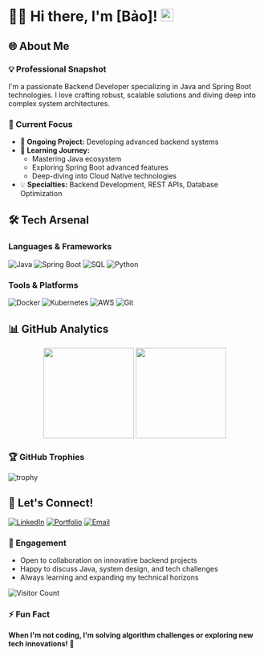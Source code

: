 # 👨‍💻 Hi there, I'm [Bảo]! <img src="https://media.giphy.com/media/hvRJCLFzcasrR4ia7z/giphy.gif" width="25px">

## 🌐 About Me

### 💡 Professional Snapshot
I'm a passionate Backend Developer specializing in Java and Spring Boot technologies. I love crafting robust, scalable solutions and diving deep into complex system architectures.

### 🚀 Current Focus
- 🔭 **Ongoing Project:** Developing advanced backend systems
- 🌱 **Learning Journey:** 
  - Mastering Java ecosystem
  - Exploring Spring Boot advanced features
  - Deep-diving into Cloud Native technologies
- 💡 **Specialties:** Backend Development, REST APIs, Database Optimization

## 🛠️ Tech Arsenal

### Languages & Frameworks
![Java](https://img.shields.io/badge/-Java-ED8B00?style=flat-square&logo=java&logoColor=white)
![Spring Boot](https://img.shields.io/badge/-Spring%20Boot-6DB33F?style=flat-square&logo=springboot&logoColor=white)
![SQL](https://img.shields.io/badge/-SQL-4479A1?style=flat-square&logo=mysql&logoColor=white)
![Python](https://img.shields.io/badge/-Python-3776AB?style=flat-square&logo=python&logoColor=white)

### Tools & Platforms
![Docker](https://img.shields.io/badge/-Docker-2496ED?style=flat-square&logo=docker&logoColor=white)
![Kubernetes](https://img.shields.io/badge/-Kubernetes-326CE5?style=flat-square&logo=kubernetes&logoColor=white)
![AWS](https://img.shields.io/badge/-AWS-232F3E?style=flat-square&logo=amazon-aws&logoColor=white)
![Git](https://img.shields.io/badge/-Git-F05032?style=flat-square&logo=git&logoColor=white)

## 📊 GitHub Analytics

<p align="center">
  <img height="180em" src="https://github-readme-stats.vercel.app/api?username=yourusername&show_icons=true&theme=algolia&include_all_commits=true&count_private=true"/>
  <img height="180em" src="https://github-readme-stats.vercel.app/api/top-langs/?username=yourusername&layout=compact&langs_count=7&theme=algolia"/>
</p>

### 🏆 GitHub Trophies
![trophy](https://github-profile-trophy.vercel.app/?username=yourusername&theme=nord&column=7)

## 🤝 Let's Connect!

[![LinkedIn](https://img.shields.io/badge/-LinkedIn-0A66C2?style=flat-square&logo=linkedin&logoColor=white)](https://www.linkedin.com/in/yourprofile/)
[![Portfolio](https://img.shields.io/badge/-Portfolio-000000?style=flat-square&logo=safari&logoColor=white)](https://your-portfolio-link.com/)
[![Email](https://img.shields.io/badge/-Email-D14836?style=flat-square&logo=gmail&logoColor=white)](mailto:your.email@example.com)

### 💬 Engagement
- Open to collaboration on innovative backend projects
- Happy to discuss Java, system design, and tech challenges
- Always learning and expanding my technical horizons

![Visitor Count](https://komarev.com/ghpvc/?username=yourusername&color=blue)

### ⚡ Fun Fact
**When I'm not coding, I'm solving algorithm challenges or exploring new tech innovations! 🧩**
